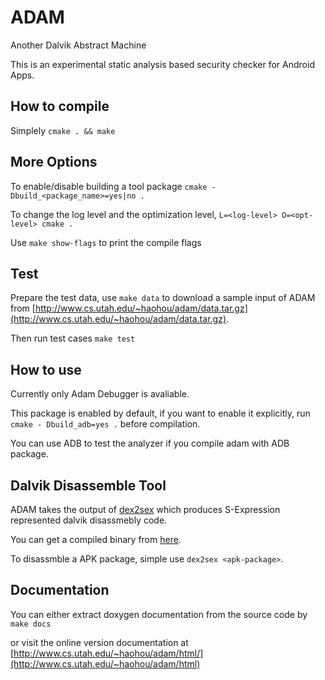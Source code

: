 ADAM
========
Another Dalvik Abstract Machine

This is an experimental static analysis based security checker for Android Apps. 

How to compile
---
Simplely `cmake . && make`

More Options
---
To enable/disable building a tool package `cmake -Dbuild_<package_name>=yes|no .` 
	
To change the log level and the optimization level, `L=<log-level> O=<opt-level> cmake .`

Use `make show-flags` to print the compile flags

Test
---
Prepare the test data, use `make data` to download a sample input of ADAM from [http://www.cs.utah.edu/~haohou/adam/data.tar.gz](http://www.cs.utah.edu/~haohou/adam/data.tar.gz).

Then run test cases `make test`

How to use
---
Currently only Adam Debugger is avaliable. 

This package is enabled by default, if you want to enable it explicitly, run `cmake - Dbuild_adb=yes .` before compilation.

You can use ADB to test the analyzer if you compile adam with ADB package.

Dalvik Disassemble Tool
---
ADAM takes the output of [dex2sex](https://github.com/38/dex2sex) which produces S-Expression represented dalvik disassmebly code.

You can get a compiled binary from [here](http://www.cs.utah.edu/~haohou/adam/dex2sex.tar.gz).

To disassmble a APK package, simple use `dex2sex <apk-package>`. 

Documentation
---
You can either extract doxygen documentation from the source code by `make docs` 

or visit the online version documentation at [http://www.cs.utah.edu/~haohou/adam/html/](http://www.cs.utah.edu/~haohou/adam/html)
